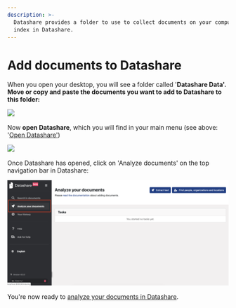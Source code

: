 ```yaml
---
description: >-
  Datashare provides a folder to use to collect documents on your computer to
  index in Datashare.
---
```


# Add documents to Datashare

When you open your desktop, you will see a folder called '**Datashare Data'.** **Move or copy and paste the documents you want to add to Datashare to this folder:**

![](<../../.gitbook/assets/Capture d’écran (42).png>)

Now **open Datashare**, which you will find in your main menu (see above: '[Open Datashare'](https://icij.gitbook.io/datashare/windows/open-datashare-on-windows))

![](<../../.gitbook/assets/Capture d’écran (33).png>)

Once Datashare has opened, click on 'Analyze documents' on the top navigation bar in Datashare:​

![](<../../.gitbook/assets/Analyze (1) (1) (1) (2).png>)

You're now ready to [analyze your documents in Datashare](https://icij.gitbook.io/datashare/all/analyze-documents).
